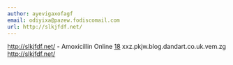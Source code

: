 ```yaml
---
author: ayevigaxofagf
email: odiyixa@pazew.fodiscomail.com
url: http://slkjfdf.net/
---
```


http://slkjfdf.net/ - Amoxicillin Online <a href="http://slkjfdf.net/">18</a> xxz.pkjw.blog.dandart.co.uk.vem.zg http://slkjfdf.net/